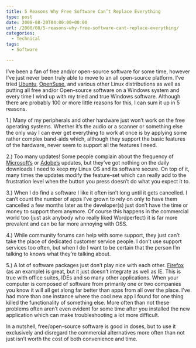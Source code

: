 ```yaml
---
title: 5 Reasons Why Free Software Can’t Replace Everything
type: post
date: 2008-08-20T04:00:00+00:00
url: /2008/08/5-reasons-why-free-software-cant-replace-everything/
categories:
  - Technical
tags:
  - Software

---
```

I’ve been a fan of free and/or open-source software for some time, however I’ve just never been truly able to move to an all open-source platform. I’ve tried <a href="http://www.ubuntu.com" target="_blank" rel="noopener noreferrer">Ubuntu</a>, <a href="http://www.opensuse.org" target="_blank" rel="noopener noreferrer">OpenSuse</a>, and various other Linux distributions as well as putting all free and/or Open-source software on a Windows system and every time I wind up with my tried and true Windows software. Although there are probably 100 or more little reasons for this, I can sum it up in 5 reasons.

1.) Many of my peripherals and other hardware just won’t work on the free operating systems. Whether it’s the audio or a scanner or something else the only way I can ever get everything to work at once is by applying some rather complex band-aids which, although they support the basic features of the hardware, never seem to support all the features I need.

2.) Too many updates! Some people complain about the frequency of <a href="http://www.microsoft.com" target="_blank" rel="noopener noreferrer">Microsoft’s</a> or <a href="http://www.adobe.com" target="_blank" rel="noopener noreferrer">Adobe’s</a> updates, but they’ve got nothing on the daily downloads I need to keep my Linux OS and its software secure. On top of it, many times the updates modify the feature-set which can really add to the frustration level when the button you press doesn’t do what you expect it to.

3.) When I do find a software I like it often isn’t long until it gets cancelled. I can’t count the number of apps I’ve grown to rely on only to have them cancelled a few months later as the developer(s) just don’t have the time or money to support them anymore. Of course this happens in the commercial world too (just ask anybody who really liked Wordperfect) it is far more prevalent and can be far more annoying with OSS.

4.) While community forums can help with some support, they just can’t take the place of dedicated customer service people. I don’t use support services too often, but when I do I want to be certain that the person I’m talking to knows what they’re talking about.

5.) A lot of software packages just don’t play nice with each other. <a href="http://www.firefox.com" target="_blank" rel="noopener noreferrer">Firefox</a> (as an example) is great, but it just doesn’t integrate as well as IE. This is true with office suites, IDEs and so many other applications. When your computer is composed of software from primarily one or two companies you know it will all get along far better than apps from all over the place. I’ve had more than one instance where the cool new app I found for one thing killed the functionality of something else. More often than not these problems often aren’t even evident for some time after you installed the new application which can make troubleshooting a lot more difficult.

In a nutshell, free/open-source software is good in doses, but to use it exclusively and disregard the commercial alternatives more often than not just isn’t worth the cost of both convenience and time.